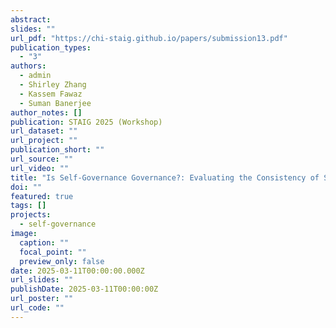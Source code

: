 ```yaml
---
abstract: 
slides: ""
url_pdf: "https://chi-staig.github.io/papers/submission13.pdf"
publication_types:
  - "3"
authors:
  - admin
  - Shirley Zhang
  - Kassem Fawaz
  - Suman Banerjee
author_notes: []
publication: STAIG 2025 (Workshop)
url_dataset: ""
url_project: ""
publication_short: ""
url_source: ""
url_video: ""
title: "Is Self-Governance Governance?: Evaluating the Consistency of Self-Governance Practices on AI in Social Media Applications"
doi: ""
featured: true
tags: []
projects:
  - self-governance
image:
  caption: ""
  focal_point: ""
  preview_only: false
date: 2025-03-11T00:00:00.000Z
url_slides: ""
publishDate: 2025-03-11T00:00:00Z
url_poster: ""
url_code: ""
---
```

